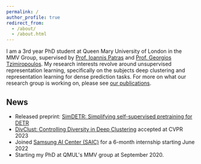 ```yaml
---
permalink: /
author_profile: true
redirect_from: 
  - /about/
  - /about.html
---
```


I am a 3rd year PhD student at Queen Mary University of London in the MMV Group, supervised by [Prof. Ioannis Patras](http://www.eecs.qmul.ac.uk/~ioannisp/) and [Prof. Georgios Tzimiropoulos](https://ytzimiro.github.io/). My research interests revolve around unsupervised representation learning, specifically on the subjects deep clustering and representation learning for dense prediction tasks. For more on what our research group is working on, please see [our publications](http://www.eecs.qmul.ac.uk/~ioannisp/publications/).

## News

<ul>
  <li>Released preprint: <a href="https://arxiv.org/abs/2307.15697">SimDETR: Simplifying self-supervised pretraining for DETR</a></li>

  <li><a href="https://arxiv.org/abs/2304.01042">DivClust: Controlling Diversity in Deep Clustering</a> accepted at CVPR 2023</li>

  <li>Joined <a href="https://research.samsung.com/aicenter_cambridge">Samsung AI Center (SAIC)</a> for a 6-month internship starting June 2022</li>

  <li>Starting my PhD at QMUL's MMV group at September 2020.</li>
</ul>

